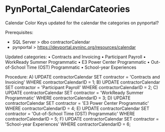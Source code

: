# PynPortal_CalendarCateories
Calendar Color Keys updated for the calendar the categories on pynportal?

Prerequisites: 
- SQL Server > dbo contractorCalendar 
- pynportal > https://devportal.pyninc.org/resources/calendar 

 
Updated categories:
•	Contracts and Invoicing
•	Participant Payroll
•	WorkReady Summer Programmatic
•	E3 Power Center Programmatic 
•	Out-of-School Time (OST) Programmatic
•	School-year Experiences

Procedure: 
A) 
UPDATE contractorCalendar
SET contractor = 'Contracts and Invoicing'
WHERE contractorCalendarID = 1;
B) 
UPDATE contractorCalendar
SET contractor = 'Participant Payroll'
WHERE contractorCalendarID = 2;
C) 
UPDATE contractorCalendar
SET contractor = 'WorkReady Summer Programmatic'
WHERE contractorCalendarID = 3;
D) 
UPDATE contractorCalendar
SET contractor = 'E3 Power Center Programmatic'
WHERE contractorCalendarID = 4;
E) 
UPDATE contractorCalendar
SET contractor = 'Out-of-School Time (OST) Programmatic'
WHERE contractorCalendarID = 5;
F) 
UPDATE contractorCalendar
SET contractor = 'School-year Experiences'
WHERE contractorCalendarID = 6;

